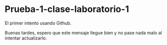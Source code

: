 # Prueba-1-clase-laboratorio-1
El primer intento usando Github.

Buenas tardes, espero que este
mensaje llegue bien y no pase
nada malo al intentar actualizarlo.
